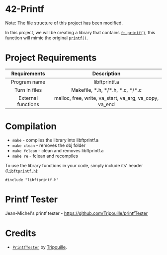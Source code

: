 # 42-Printf

Note: The file structure of this project has been modified.

In this project, we will be creating a library that contains [`ft_printf()`](src/ft_printf.c), this function will mimic the original [`printf()`](https://man7.org/linux/man-pages/man3/fprintf.3.html).

# Project Requirements

|    Requirements    |                      Description                       |
| :----------------: | :----------------------------------------------------: |
|    Program name    |                     libftprintf.a                      |
|   Turn in files    |         Makefile, \*.h, \*/\*.h, \*.c, \*/\*.c         |
| External functions | malloc, free, write, va_start, va_arg, va_copy, va_end |

# Compilation

- `make` - compiles the library into libftprintf.a
- `make clean` - removes the obj folder
- `make fclean` - clean and removes libftprintf.a
- `make re` - fclean and recompiles

To use the library functions in your code, simply include its' header ([`libftprintf.h`](inc/libftprintf.h)):

```
#include "libftprintf.h"
```

# Printf Tester

Jean-Michel's printf tester - https://github.com/Tripouille/printfTester

# Credits

- [`PrintfTester`](https://github.com/Tripouille/printfTester) by [Tripouille](https://github.com/Tripouille).
